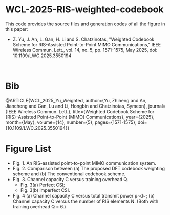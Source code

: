 # WCL-2025-RIS-weighted-codebook
This code provides the source files and generation codes of all the figure in this paper:
* Z. Yu, J. An, L. Gan, H. Li and S. Chatzinotas, "Weighted Codebook Scheme for RIS-Assisted Point-to-Point MIMO Communications," IEEE Wireless Commun. Lett., vol. 14, no. 5, pp. 1571-1575, May 2025, doi: 10.1109/LWC.2025.3550194
<br>

# Bib
@ARTICLE{WCL_2025_Yu_Weighted,
  author={Yu, Zhiheng and An, Jiancheng and Gan, Lu and Li, Hongbin and Chatzinotas, Symeon},
  journal={IEEE Wireless Commun. Lett.}, 
  title={Weighted Codebook Scheme for {RIS}-Assisted Point-to-Point {MIMO} Communications}, 
  year={2025},
  month={May},
  volume={14},
  number={5},
  pages={1571-1575},
  doi={10.1109/LWC.2025.3550194}}
<br>

# Figure List
* Fig. 1.  An RIS-assisted point-to-point MIMO communication system.
* Fig. 2. Comparison between (a) The proposed DFT codebook weighting scheme and (b) The conventional codebook scheme.
* Fig. 3. Channel capacity C versus training overhead Q.
  * Fig. 3(a) Perfect CSI;
  * Fig. 3(b) Imperfect CSI.
* Fig. 4 (a) Channel capacity C versus total transmit power p~d~; (b) Channel capacity C versus the number of RIS elements N. (Both with training overhead Q = 6.)